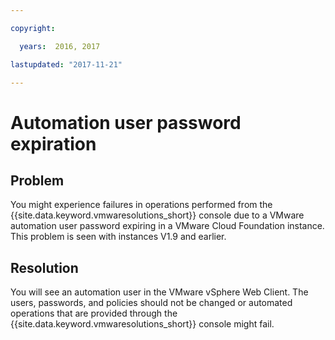 ```yaml
---

copyright:

  years:  2016, 2017

lastupdated: "2017-11-21"

---
```


# Automation user password expiration

## Problem

You might experience failures in operations performed from the {{site.data.keyword.vmwaresolutions_short}} console due to a VMware automation user password expiring in a VMware Cloud Foundation instance. This problem is seen with instances V1.9 and earlier.

## Resolution

You will see an automation user in the VMware vSphere Web Client. The users, passwords, and policies should not be changed or automated operations that are provided through the {{site.data.keyword.vmwaresolutions_short}} console might fail.
